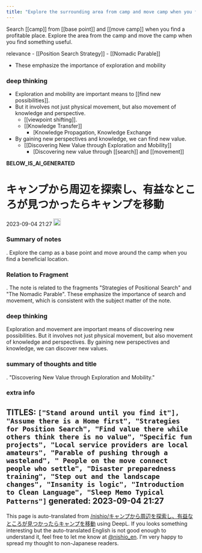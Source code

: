 ```yaml
---
title: "Explore the surrounding area from camp and move camp when you find something useful"
---
```


Search [[camp]] from [[base point]] and [[move camp]] when you find a profitable place.
Explore the area from the camp and move the camp when you find something useful.

relevance
    - [[Position Search Strategy]]
    - [[Nomadic Parable]]
- These emphasize the importance of exploration and mobility

### deep thinking
- Exploration and mobility are important means to [[find new possibilities]].
- But it involves not just physical movement, but also movement of knowledge and perspective.
    - [[viewpoint shifting]].
    - [[Knowledge Transfer]]
        - [Knowledge Propagation, Knowledge Exchange
- By gaining new perspectives and knowledge, we can find new value.
    - [[Discovering New Value through Exploration and Mobility]]
        - [Discovering new value through [[search]] and [[movement]]


__BELOW_IS_AI_GENERATED__
# キャンプから周辺を探索し、有益なところが見つかったらキャンプを移動
 2023-09-04 21:27 <img src='https://scrapbox.io/api/pages/nishio-en/omni/icon' alt='omni.icon' height="19.5"/>
### Summary of notes
.
Explore the camp as a base point and move around the camp when you find a beneficial location.

### Relation to Fragment
.
The note is related to the fragments "Strategies of Positional Search" and "The Nomadic Parable". These emphasize the importance of search and movement, which is consistent with the subject matter of the note.

### deep thinking
Exploration and movement are important means of discovering new possibilities. But it involves not just physical movement, but also movement of knowledge and perspectives. By gaining new perspectives and knowledge, we can discover new values.

### summary of thoughts and title
.
"Discovering New Value through Exploration and Mobility."

### extra info
TITLES: `["Stand around until you find it"], "Assume there is a Home first", "Strategies for Position Search", "Find value there while others think there is no value", "Specific fun projects", "Local service providers are local amateurs", "Parable of pushing through a wasteland", " People on the move connect people who settle", "Disaster preparedness training", "Step out and the landscape changes", "Insanity is logic", "Introduction to Clean Language", "Sleep Memo Typical Patterns"]`
generated: 2023-09-04 21:27
---
This page is auto-translated from [/nishio/キャンプから周辺を探索し、有益なところが見つかったらキャンプを移動](https://scrapbox.io/nishio/キャンプから周辺を探索し、有益なところが見つかったらキャンプを移動) using DeepL. If you looks something interesting but the auto-translated English is not good enough to understand it, feel free to let me know at [@nishio_en](https://twitter.com/nishio_en). I'm very happy to spread my thought to non-Japanese readers.